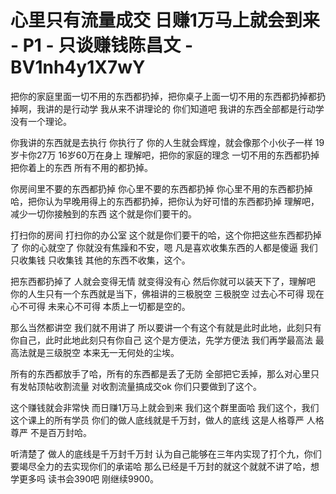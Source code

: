 # 心里只有流量成交 日赚1万马上就会到来 - P1 - 只谈赚钱陈昌文 - BV1nh4y1X7wY

把你的家庭里面一切不用的东西都扔掉，把你桌子上面一切不用的东西都扔掉都扔掉啊，我讲的是行动学 我从来不讲理论的 你们知道吧 我讲的东西全部都是行动学 没有一个理论。

你我讲的东西就是去执行 你执行了 你的人生就会辉煌，就会像那个小伙子一样 19岁卡你27万 16岁60万在身上 理解吧，把你的家庭的理念 一切不用的东西都扔掉 把你着上的东西 所有不用的都扔掉。

你房间里不要的东西都扔掉 你心里不要的东西都扔掉 你心里不用的东西都扔掉哈，把你认为早晚用得上的东西都扔掉，把你认为好可惜的东西都扔掉 理解吧，减少一切你接触到的东西 这个就是你们要干的。

打扫你的房间 打扫你的办公室 这个就是你们要干的哈，这个你把这些东西都扔掉了 你的心就空了 你就没有焦躁和不安，嗯 凡是喜欢收集东西的人都是傻逼 我们只收集钱 只收集钱 其他的东西不收集，这个。

把东西都扔掉了 人就会变得无情 就变得没有心 然后你就可以装天下了，理解吧 你的人生只有一个东西就是当下，佛祖讲的三极脱空 三极脱空 过去心不可得 现在心不可得 未来心不可得 本质上一切都是空的。

那么当然都讲空 我们就不用讲了 所以要讲一个有这个有就是此时此地，此刻只有你自己，此时此地此刻只有你自己 这个是方便法，先学方便法 我们再学最高法 最高法就是三级脱空 本来无一无何处的尘埃。

所有的东西都放手了哈，所有的东西都是丢了无防 全部把它丢掉，那么对心里只有发帖顶帖收割流量 对收割流量搞成交ok 你们只要做到了这个。

这个赚钱就会非常快 而日赚1万马上就会到来 我们这个群里面哈 我们这个，我们这个课上的所有学员 你们的做人底线就是千万封，做人的底线 这是人格尊严 人格尊严 不是百万封哈。

听清楚了 做人的底线是千万封千万封 认为自己能够在三年内实现了打个九，你们要竭尽全力的去实现你们的承诺哈 那么已经是千万封的就这个就就不讲了哈，想学更多吗 读书会390吧 刚继续9900。

